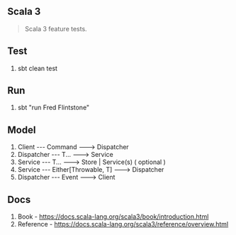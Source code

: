 Scala 3
-------
>Scala 3 feature tests.

Test
----
1. sbt clean test

Run
---
1. sbt "run Fred Flintstone"

Model
-----
1. Client --- Command ---> Dispatcher
2. Dispatcher --- T... ---> Service
3. Service --- T... ---> Store | Service(s) ( optional )
4. Service --- Either[Throwable, T] ---> Dispatcher
5. Dispatcher --- Event ---> Client

Docs
----
1. Book - https://docs.scala-lang.org/scala3/book/introduction.html
2. Reference - https://docs.scala-lang.org/scala3/reference/overview.html